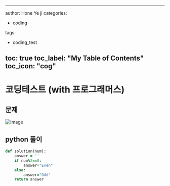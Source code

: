   
  

---

author: Hone Ye ji
categories: 
 - coding
 
 
tags: 
 - coding_test
 
toc: true
toc_label: "My Table of Contents"
toc_icon: "cog"
---

# 코딩테스트 (with 프로그래머스)

## 문제

![image](https://user-images.githubusercontent.com/45659433/156716462-7fd58425-60dc-46ce-ab9c-7afb1c4cd041.png)

##  python 풀이 


```ruby
def solution(num):
    answer = ''
    if num%2==0:
        answer="Even"
    else:
        answer="Odd"
    return answer
```

<!--stackedit_data:
eyJoaXN0b3J5IjpbLTc3NjI1MTc2MF19
-->